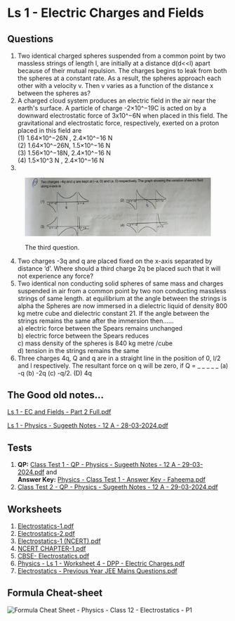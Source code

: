# Ls 1 - Electric Charges and Fields

## Questions

1. Two identical charged spheres suspended from a common point by two massless strings of length l, are initially at a distance d(d<\<l) apart because of their mutual repulsion. The charges begins to leak from both the spheres at a constant rate. As a result, the spheres approach each other with a velocity v. Then v varies as a function of the distance x between the spheres as?
2. A charged cloud system produces an electric field in the air near the earth's surface. A particle of charge -2×10^−19C is acted on by a downward electrostatic force of 3x10^−6N when placed in this field. The gravitational and electrostatic force, respectively, exerted on a proton placed in this field are\
   (1) 1.64×10^−26N , 2.4×10^−16 N\
   (2) 1.64×10^−26N, 1.5×10^−16 N\
   (3) 1.56×10^−18N, 2.4×10^−16 N\
   (4) 1.5×10^3 N , 2.4×10^−16 N
3.

<figure><img src="../../../../.gitbook/assets/WhatsApp Image 2024-04-13 at 13.01.13_5e4229f0.jpg" alt=""><figcaption><p>The third question.</p></figcaption></figure>

4. Two charges -3q and q are placed fixed on the x-axis separated by distance ‘d’. Where should a third charge 2q be placed such that it will not experience any force?
5. Two identical non conducting solid spheres of same mass and charges suspended in air from a common point by two non conducting massless strings of same length. at equilibrium at the angle between the strings is alpha the Spheres are now immersed in a dielectric liquid of density 800 kg metre cube and dielectric constant 21. If the angle between the strings remains the same after the immersion then......\
   a) electric force between the Spears remains unchanged\
   b) electric force between the Spears reduces\
   c) mass density of the spheres is 840 kg metre /cube\
   d) tension in the strings remains the same
6. Three charges 4q, Q and q are in a straight line in the position of 0, l/2 and l respectively. The resultant force on q will be zero, if Q = \_ \_ \_ \_ \_ (a) -q (b) -2q (c) -q/2. (D) 4q

## The Good old notes…

[Ls 1 - EC and Fields - Part 2 Full.pdf](https://drive.google.com/file/d/1ss3CBwiPT6uX2JuAaEJPNMbaiZB3RYSg/view?usp=drive\_link)

[Ls 1 - Physics - Sugeeth Notes - 12 A - 28-03-2024.pdf](https://drive.google.com/file/d/1axnjm0uXjWIAzSdiZ1jJMelLyVaKCd8A/view?usp=drivesdk)

## Tests

1. **QP:** [Class Test 1 - QP - Physics - Sugeeth Notes - 12 A - 29-03-2024.pdf](https://drive.google.com/file/d/1CRLZzOC1IFpVsVvhNeein1kSR5fXAewI/view?usp=drivesdk) and\
   **Answer Key:** [Physics - Class Test 1 - Answer Key - Faheema.pdf](https://res.craft.do/user/full/34ae8ebc-d508-7305-20e2-17e06364862c/doc/bebb365f-d340-4b5a-8457-e20b221441b2/555D9F56-A7D0-4D84-98AB-B013F6342A18\_2/igT3DimaFVz4aOesW1KPr9CdKGca9MCsKw2CJ6i3y9Iz/Physics%20-%20Class%20Test%201%20-%20Answer%20Key%20-%20Faheema.pdf)
2. [Class Test 2 - QP - Physics - Sugeeth Notes - 12 A - 29-03-2024.pdf](https://drive.google.com/file/d/10DBk4piyyGt8vSquH2rQ0TK414zo4BXW/view?usp=drivesdk)

## Worksheets

1. [Electrostatics-1.pdf](https://res.craft.do/user/full/34ae8ebc-d508-7305-20e2-17e06364862c/doc/447CCA8A-35CF-4471-9C03-1EEE0A7E636F/037e313b-4854-44f3-8857-05a000f5b930)
2. [Electrostatics-2.pdf](https://res.craft.do/user/full/34ae8ebc-d508-7305-20e2-17e06364862c/doc/447CCA8A-35CF-4471-9C03-1EEE0A7E636F/59227772-02bb-41dc-b67d-67387cab6bc9)
3. [Electrostatics-1 (NCERT).pdf](https://res.craft.do/user/full/34ae8ebc-d508-7305-20e2-17e06364862c/doc/bebb365f-d340-4b5a-8457-e20b221441b2/ff188193-030f-4e7a-ada2-4a8de4947b3e)
4. [NCERT CHAPTER-1.pdf](https://res.craft.do/user/full/34ae8ebc-d508-7305-20e2-17e06364862c/doc/bebb365f-d340-4b5a-8457-e20b221441b2/29f9fdcb-f218-4f57-85f0-c5839327ad00)
5. [CBSE- Electrostatics.pdf](https://res.craft.do/user/full/34ae8ebc-d508-7305-20e2-17e06364862c/doc/bebb365f-d340-4b5a-8457-e20b221441b2/7AEFCD89-1CCE-4A66-A9FF-0DAB6BE2177B\_2/WjWpvN9h2fAxkqGtiXKrw6YEnyRbpgmYyOYF4gN2LtYz/CBSE-%20Electrostatics.pdf)
6. [Physics - Ls 1 - Worksheet 4 - DPP - Electric Charges.pdf](https://drive.google.com/file/d/1hW2tJdb50Q-2jrjCCvOE64ZDg4behf3w/view?usp=drive\_link)
7. [Electrostatics - Previous Year JEE Mains Questions.pdf](https://drive.google.com/file/d/1TsaUbDiN5NtpLpB2mNYD0my\_YWxmyr91/view?usp=drive\_link)

## Formula Cheat-sheet

![Formula Cheat Sheet - Physics - Class 12 - Electrostatics - P1](https://res.craft.do/user/full/34ae8ebc-d508-7305-20e2-17e06364862c/doc/bebb365f-d340-4b5a-8457-e20b221441b2/9E88EC27-D7C9-44F5-933C-229602861225\_2/pJfj0vyyY0N82URsu3EOnnXsxUPX3TcAiAMAMTl2lBsz/PHOTO-2024-03-14-16-24-10.jpeg)

